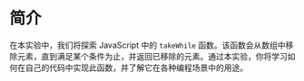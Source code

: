 # 简介

在本实验中，我们将探索 JavaScript 中的 `takeWhile` 函数。该函数会从数组中移除元素，直到满足某个条件为止，并返回已移除的元素。通过本实验，你将学习如何在自己的代码中实现此函数，并了解它在各种编程场景中的用途。
